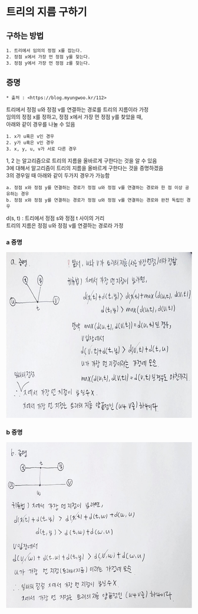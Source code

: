 트리의 지름 구하기
===============
## 구하는 방법
    1. 트리에서 임의의 정점 x를 잡는다.
    2. 정점 x에서 가장 먼 정점 y를 찾는다.
    3. 정점 y에서 가장 먼 정점 z를 찾는다.   

## 증명
    * 출처 : <https://blog.myungwoo.kr/112>

 트리에서 정점 u와 정점 v를 연결하는 경로를 트리의 지름이라 가정   
 임의의 정점 x를 정하고, 정점 x에서 가장 먼 정점 y를 찾았을 때,    
 아래와 같이 경우를 나눌 수 있음   

    1. x가 u혹은 v인 경우
    2. y가 u혹은 v인 경우
    3. x, y, u, v가 서로 다른 경우

1, 2 는 알고리즘으로 트리의 지름을 올바르게 구한다는 것을 알 수 있음   
3에 대해서 알고리즘이 트리의 지름을 올바르게 구한다는 것을 증명하겠음   
3의 경우일 때 아래와 같이 두가지 경우가 가능함   

    a. 정점 x와 정점 y를 연결하는 경로가 정점 u와 정점 v를 연결하는 경로와 한 점 이상 공유하는 경우
    b. 정점 x와 정점 y를 연결하는 경로가 정점 u와 정점 v를 연결하는 경로와 완전 독립인 경우

d(s, t) : 트리에서 정점 s와 정점 t 사이의 거리   
트리의 지름은 정점 u와 정점 v를 연결하는 경로라 가정   
### a 증명
<img src="img/a.jpg" width="600px" height="450px"></img>

### b 증명
<img src="img/b.jpg" width="600px" height="450px"></img>